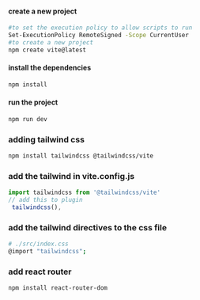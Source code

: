 #### create a new project
```bash 
#to set the execution policy to allow scripts to run
Set-ExecutionPolicy RemoteSigned -Scope CurrentUser
#to create a new project 
npm create vite@latest 

```
#### install the dependencies
```bash
npm install
```
#### run the project
```bash
npm run dev
```
### adding tailwind css
```bash
npm install tailwindcss @tailwindcss/vite
```
### add the tailwind in vite.config.js
```javascript
import tailwindcss from '@tailwindcss/vite'
// add this to plugin
 tailwindcss(),
```

### add the tailwind directives to the css file
```bash
# ./src/index.css 
@import "tailwindcss";
```

### add react router
```bash
npm install react-router-dom
```

